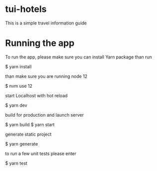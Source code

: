 # tui-hotels
This is a simple travel information guide

# Running the app 
To run the app, please make sure you can install Yarn package 
than run

$ yarn install 

than make sure you are running node 12 

$ nvm use 12

start Localhost with hot reload 

$ yarn dev

build for production and launch server

$ yarn build
$ yarn start

generate static project

$ yarn generate

to run a few unit tests please enter 

$ yarn test


